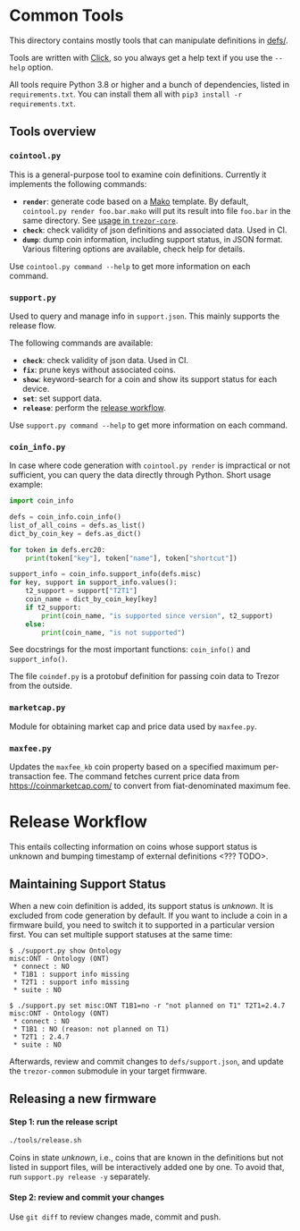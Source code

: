 # Common Tools

This directory contains mostly tools that can manipulate definitions in [defs/](../defs).

Tools are written with [Click](http://click.pocoo.org/6/), so you always get a help text
if you use the `--help` option.

All tools require Python 3.8 or higher and a bunch of dependencies, listed in `requirements.txt`.
You can install them all with `pip3 install -r requirements.txt`.

## Tools overview

### `cointool.py`

This is a general-purpose tool to examine coin definitions. Currently it implements
the following commands:

* **`render`**: generate code based on a [Mako](http://docs.makotemplates.org/en/latest/index.html)
  template. By default, `cointool.py render foo.bar.mako` will put its result into
  file `foo.bar` in the same directory. See [usage in `trezor-core`](https://github.com/trezor/trezor-core/commit/348b99b8dc5bcfc4ab85e1e7faad3fb4ef3e8763).
* **`check`**: check validity of json definitions and associated data. Used in CI.
* **`dump`**: dump coin information, including support status, in JSON format. Various
  filtering options are available, check help for details.

Use `cointool.py command --help` to get more information on each command.

### `support.py`

Used to query and manage info in `support.json`. This mainly supports the release flow.

The following commands are available:

* **`check`**: check validity of json data. Used in CI.
* **`fix`**: prune keys without associated coins.
* **`show`**: keyword-search for a coin and show its support status for each device.
* **`set`**: set support data.
* **`release`**: perform the [release workflow](#release-workflow).

Use `support.py command --help` to get more information on each command.

### `coin_info.py`

In case where code generation with `cointool.py render` is impractical or not sufficient,
you can query the data directly through Python. Short usage example:

```python
import coin_info

defs = coin_info.coin_info()
list_of_all_coins = defs.as_list()
dict_by_coin_key = defs.as_dict()

for token in defs.erc20:
    print(token["key"], token["name"], token["shortcut"])

support_info = coin_info.support_info(defs.misc)
for key, support in support_info.values():
    t2_support = support["T2T1"]
    coin_name = dict_by_coin_key[key]
    if t2_support:
        print(coin_name, "is supported since version", t2_support)
    else:
        print(coin_name, "is not supported")
```

See docstrings for the most important functions: `coin_info()` and `support_info()`.

The file `coindef.py` is a protobuf definition for passing coin data to Trezor
from the outside.

### `marketcap.py`

Module for obtaining market cap and price data used by `maxfee.py`.

### `maxfee.py`

Updates the `maxfee_kb` coin property based on a specified maximum per-transaction fee. The command
fetches current price data from https://coinmarketcap.com/ to convert from fiat-denominated maximum
fee.

# Release Workflow

This entails collecting information on coins whose support status is unknown and
bumping timestamp of external definitions <??? TODO>.

## Maintaining Support Status

When a new coin definition is added, its support status is _unknown_. It is excluded
from code generation by default. If you want to include a coin in a firmware build,
you need to switch it to supported in a particular version first. You can set multiple
support statuses at the same time:

```
$ ./support.py show Ontology
misc:ONT - Ontology (ONT)
 * connect : NO
 * T1B1 : support info missing
 * T2T1 : support info missing
 * suite : NO

$ ./support.py set misc:ONT T1B1=no -r "not planned on T1" T2T1=2.4.7
misc:ONT - Ontology (ONT)
 * connect : NO
 * T1B1 : NO (reason: not planned on T1)
 * T2T1 : 2.4.7
 * suite : NO
```

Afterwards, review and commit changes to `defs/support.json`, and update the `trezor-common`
submodule in your target firmware.

## Releasing a new firmware

#### **Step 1:** run the release script

```sh
./tools/release.sh
```

Coins in state _unknown_, i.e., coins that are known in the definitions but not listed
in support files, will be interactively added one by one. To avoid that, run `support.py
release -y` separately.

#### **Step 2:** review and commit your changes

Use `git diff` to review changes made, commit and push.
